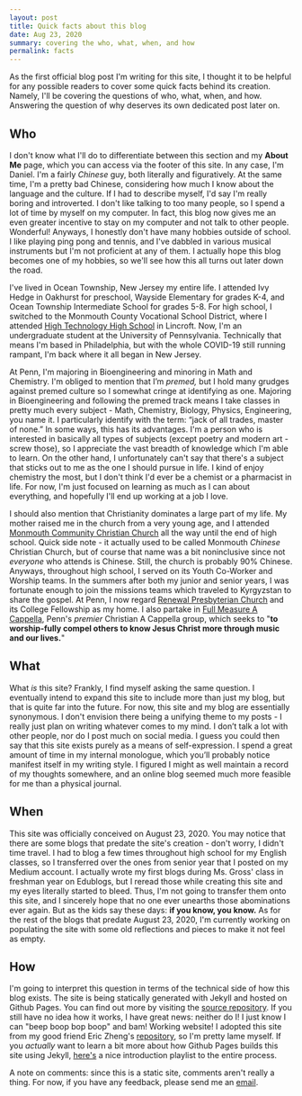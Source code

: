```yaml
---
layout: post
title: Quick facts about this blog
date: Aug 23, 2020
summary: covering the who, what, when, and how
permalink: facts
---
```


As the first official blog post I'm writing for this site, I thought it to be helpful for any possible readers to cover some quick facts behind its creation. Namely, I'll be covering the questions of who, what, when, and how. Answering the question of why deserves its own dedicated post later on.

## Who
I don't know what I'll do to differentiate between this section and my **About Me** page, which you can access via the footer of this site. In any case, I'm Daniel. I'm a fairly *Chinese* guy, both literally and figuratively. At the same time, I'm a pretty bad Chinese, considering how much I know about the language and the culture. If I had to describe myself, I'd say I'm really boring and introverted. I don't like talking to too many people, so I spend a lot of time by myself on my computer. In fact, this blog now gives me an even greater incentive to stay on my computer and not talk to other people. Wonderful! Anyways, I honestly don't have many hobbies outside of school. I like playing ping pong and tennis, and I've dabbled in various musical instruments but I'm not proficient at any of them. I actually hope this blog becomes one of my hobbies, so we'll see how this all turns out later down the road.

I've lived in Ocean Township, New Jersey my entire life. I attended Ivy Hedge in Oakhurst for preschool, Wayside Elementary for grades K-4, and Ocean Township Intermediate School for grades 5-8. For high school, I switched to the Monmouth County Vocational School District, where I attended [High Technology High School](http://www.hths.mcvsd.org/) in Lincroft. Now, I'm an undergraduate student at the University of Pennsylvania. Technically that means I'm based in Philadelphia, but with the whole COVID-19 still running rampant, I'm back where it all began in New Jersey.

At Penn, I'm majoring in Bioengineering and minoring in Math and Chemistry. I'm obliged to mention that I’m *premed,* but I hold many grudges against premed culture so I somewhat cringe at identifying as one. Majoring in Bioengineering and following the premed track means I take classes in pretty much every subject - Math, Chemistry, Biology, Physics, Engineering, you name it. I particularly identify with the term: “jack of all trades, master of none.” In some ways, this has its advantages. I'm a person who is interested in basically all types of subjects (except poetry and modern art - screw those), so I appreciate the vast breadth of knowledge which I'm able to learn. On the other hand, I unfortunately can't say that there's a subject that sticks out to me as the one I should pursue in life. I kind of enjoy chemistry the most, but I don't think I'd ever be a chemist or a pharmacist in life. For now, I'm just focused on learning as much as I can about everything, and hopefully I'll end up working at a job I love.

I should also mention that Christianity dominates a large part of my life. My mother raised me in the church from a very young age, and I attended [Monmouth Community Christian Church](https://www.mccc.org/home/) all the way until the end of high school. Quick side note - it actually used to be called Monmouth *Chinese* Christian Church, but of course that name was a bit noninclusive since not *everyone* who attends is Chinese. Still, the church is probably 90% Chinese. Anyways, throughout high school, I served on its Youth Co-Worker and Worship teams. In the summers after both my junior and senior years, I was fortunate enough to join the missions teams which traveled to Kyrgyzstan to share the gospel. At Penn, I now regard [Renewal Presbyterian Church](https://renewalchurch.org/?fbclid=IwAR3IyuyLjbrmxgTlFWF-DdOKa3EZ5x4o6ZuSOPFVKDLKdiZQesC_IIVChJo) and its College Fellowship as my home. I also partake in [Full Measure A Cappella](http://www.full-measure.org/), Penn's *premier* Christian A Cappella group, which seeks to "**to worship-fully compel others to know Jesus Christ more through music and our lives.**"

## What
What *is* this site? Frankly, I find myself asking the same question. I eventually intend to expand this site to include more than just my blog, but that is quite far into the future. For now, this site and my blog are essentially synonymous. I don't envision there being a unifying theme to my posts - I really just plan on writing whatever comes to my mind. I don’t talk a lot with other people, nor do I post much on social media. I guess you could then say that this site exists purely as a means of self-expression. I spend a great amount of time in my internal monologue, which you’ll probably notice manifest itself in my writing style. I figured I might as well maintain a record of my thoughts somewhere, and an online blog seemed much more feasible for me than a physical journal.

## When
This site was officially conceived on August 23, 2020. You may notice that there are some blogs that predate the site's creation - don't worry, I didn't time travel. I had to blog a few times throughout high school for my English classes, so I transferred over the ones from senior year that I posted on my Medium account. I actually wrote my first blogs during Ms. Gross' class in freshman year on Edublogs, but I reread those while creating this site and my eyes literally started to bleed. Thus, I'm not going to transfer them onto this site, and I sincerely hope that no one ever unearths those abominations ever again. But as the kids say these days: **if you know, you know.** As for the rest of the blogs that predate August 23, 2020, I'm currently working on populating the site with some old reflections and pieces to make it not feel as empty.

## How
I'm going to interpret this question in terms of the technical side of how this blog exists. The site is being statically generated with Jekyll and hosted on Github Pages. You can find out more by visiting the [source repository](https://github.com/degeneratepineapples/degeneratepineapples.github.io). If you still have no idea how it works, I have great news: neither do I! I just know I can "beep boop bop boop" and bam! Working website! I adopted this site from my good friend Eric Zheng's [repository](https://github.com/air-wreck/eng4-blog), so I'm pretty lame myself. If you *actually* want to learn a bit more about how Github Pages builds this site using Jekyll, [here's](https://www.youtube.com/watch?v=T1itpPvFWHI&list=PLLAZ4kZ9dFpOPV5C5Ay0pHaa0RJFhcmcB) a nice introduction playlist to the entire process.

A note on comments: since this is a static site, comments aren't really a thing. For now, if you have any feedback, please send me an <a href="mailto:dadu@seas.upenn.edu">email</a>.
